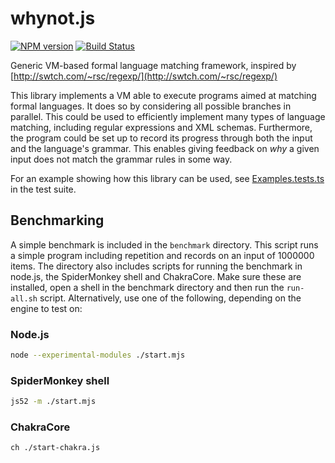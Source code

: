 # whynot.js

[![NPM version](https://badge.fury.io/js/whynot.svg)](https://badge.fury.io/js/whynot)
[![Build Status](https://travis-ci.org/bwrrp/whynot.js.svg?branch=master)](https://travis-ci.org/bwrrp/whynot.js)

Generic VM-based formal language matching framework, inspired by [http://swtch.com/~rsc/regexp/](http://swtch.com/~rsc/regexp/)

This library implements a VM able to execute programs aimed at matching
formal languages. It does so by considering all possible branches in
parallel. This could be used to efficiently implement many types of language
matching, including regular expressions and XML schemas. Furthermore, the
program could be set up to record its progress through both the input and the
language's grammar. This enables giving feedback on _why_ a given input does
not match the grammar rules in some way.

For an example showing how this library can be used, see
[Examples.tests.ts](https://github.com/bwrrp/whynot.js/blob/master/test/Examples.tests.ts)
in the test suite.

## Benchmarking

A simple benchmark is included in the `benchmark` directory. This script runs
a simple program including repetition and records on an input of 1000000
items. The directory also includes scripts for running the benchmark in
node.js, the SpiderMonkey shell and ChakraCore. Make sure these are
installed, open a shell in the benchmark directory and then run the
`run-all.sh` script. Alternatively, use one of the following, depending on
the engine to test on:

### Node.js

```sh
node --experimental-modules ./start.mjs
```

### SpiderMonkey shell

```sh
js52 -m ./start.mjs
```

### ChakraCore

```sh
ch ./start-chakra.js
```
